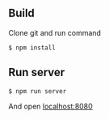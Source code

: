 ## Build
Clone git and run command
```
$ npm install
```
## Run server
```
$ npm run server
```
And open [localhost:8080](localhost:8080)

